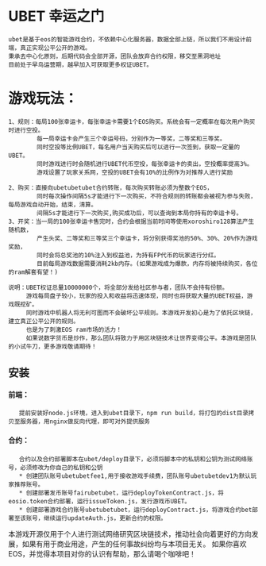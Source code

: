 #  UBET 幸运之门
 
    ubet是基于eos的智能游戏合约，不依赖中心化服务器，数据全部上链，所以我们不用设计前端，真正实现公平公开的游戏。
    秉承去中心化原则，后期代码会全部开源，团队会放弃合约权限，移交至黑洞地址
    目前处于早鸟运营期，越早加入可获取更多权证UBET。
    
# 游戏玩法：  
    1、规则：每局100张幸运卡，每张幸运卡需要1个EOS购买。系统会有一定概率在每次用户购买时进行空投。
            每一局幸运卡会产生三个幸运号码，分别作为一等奖，二等奖和三等奖。
            同时空投等比例UBET，每名用户当天购买后可以进行一次签到，获取一定量的UBET。
            同时游戏进行时会随机进行UBET代币空投，每张幸运卡的卖出，空投概率提高3%。
            游戏设置了玩家关系网，空投的UBET会有10%的比例作为对推荐人进行奖励
            
    2、购买：直接向ubetubetubet合约转账，每次购买转账必须为整数个EOS，
            同时每次操作间隔5s才能进行下一次购买，不符合规则的转账都会被视为参与失败，每局游戏自动开始，结束，清算。
            间隔5s才能进行下一次购买,购买成功后，可以查询到本局你持有的幸运卡号。
    3、开奖：当一局的100张幸运卡售完时，合约会根据当前时间等使用xoroshiro128算法产生随机数，
            产生头奖、二等奖和三等奖三个幸运卡，将分别获得奖池的50%、30%、20%作为游戏奖励，
            同时会将总奖池的10%注入到权益池，为持有FP代币的玩家进行分红。
            目前每局游戏数据需要消耗2kb内存。(如果游戏成为爆款，内存将被持续购买，各位的ram解套有望！)

    说明：UBET权证总量10000000个，将全部分发给社区参与者，团队不会持有份额。
         游戏每局盘子较小，玩家的投入和收益将迅速体现，同时也将获取大量的UBET权益，游戏既挖矿。
         同时游戏中机器人将无利可图而不会破坏公平规则。本游戏开发初心是为了依托区块链，建立真正公平公开的规则。
         也是为了刺激EOS ram市场的活力！
         如果说数字货币是炒作，那么团队将致力于用区块链技术让世界变得公平。本游戏是团队的小试牛刀，更多游戏敬请期待！

## 安装
  #### 前端：
       提前安装好node.js环境，进入到ubet目录下，npm run build，将打包的dist目录拷贝至服务器，用nginx做反向代理，即可对外提供服务
  #### 合约：
       合约以及合约部署脚本在ubet/deploy目录下，必须将脚本中的私钥和公钥为测试网络账号，必须修改为你自己的私钥和公钥
       * 创建团队账号ubetubetfee1,用于接收游戏手续费，团队账号ubetubetdev1为默认玩家推荐账号。
       * 创建部署发币账号fairubetubet，运行deployTokenContract.js，将eosio.token合约部署，运行issueToken.js，发行游戏币UBET。
       * 创建部署游戏合约账号ubetubetubet，运行deployContract.js，将游戏合约bet部署至该账号，继续运行updateAuth.js，更新合约的权限。
 
                                                                                          
本游戏开源仅用于个人进行测试网络研究区块链技术，推动社会向着更好的方向发展，如果有用于商业用途，产生的任何事故纠纷均与本项目无关。
如果你喜欢EOS，并觉得本项目对你的认识有帮助，那么请喝个咖啡吧！


